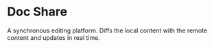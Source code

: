 # Doc Share

A synchronous editing platform. Diffs the local content with the remote content and updates in real time.
